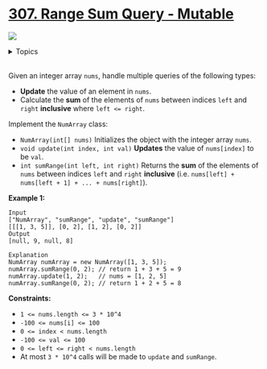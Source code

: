 # [307. Range Sum Query - Mutable](https://leetcode-cn.com/problems/range-sum-query-mutable/)

![](https://img.shields.io/badge/Difficulty-Medium-F8AF40.svg)

<details>
<summary>Topics</summary>

* [`Design`](https://leetcode.com/tag/design/)
* [`Binary Indexed Tree`](https://leetcode.com/tag/binary-indexed-tree/)
* [`Segment Tree`](https://leetcode.com/tag/segment-tree/)
* [`Array`](https://leetcode.com/tag/array/)

</details>
<br />

Given an integer array `nums`, handle multiple queries of the following types:

 + **Update** the value of an element in `nums`.
 + Calculate the **sum** of the elements of `nums` between indices `left` and `right` **inclusive** where `left <= right`.

Implement the `NumArray` class:

 + `NumArray(int[] nums)` Initializes the object with the integer array `nums`.
 + `void update(int index, int val)` **Updates** the value of `nums[index]` to be `val`.
 + `int sumRange(int left, int right)` Returns the **sum** of the elements of `nums` between indices `left` and `right` **inclusive** (i.e. `nums[left] + nums[left + 1] + ... + nums[right]`).
 

**Example 1:**

```
Input
["NumArray", "sumRange", "update", "sumRange"]
[[[1, 3, 5]], [0, 2], [1, 2], [0, 2]]
Output
[null, 9, null, 8]

Explanation
NumArray numArray = new NumArray([1, 3, 5]);
numArray.sumRange(0, 2); // return 1 + 3 + 5 = 9
numArray.update(1, 2);   // nums = [1, 2, 5]
numArray.sumRange(0, 2); // return 1 + 2 + 5 = 8
```

**Constraints:**

 + `1 <= nums.length <= 3 * 10^4`
 + `-100 <= nums[i] <= 100`
 + `0 <= index < nums.length`
 + `-100 <= val <= 100`
 + `0 <= left <= right < nums.length`
 + At most `3 * 10^4` calls will be made to `update` and `sumRange`.

